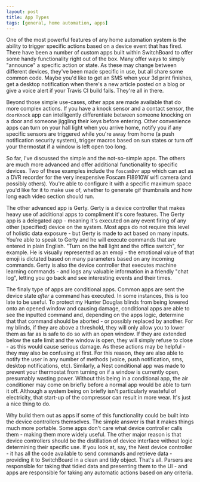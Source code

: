 ```yaml
---
layout: post
title: App Types
tags: [general, home automation, apps]
---
```


One of the most powerful features of any home automation system is the ability to trigger specific actions based on a device event that has fired.  There have been a number of custom apps built within SwitchBoard to offer some handy functionality right out of the box.  Many offer ways to simply "announce" a specific action or state.  As these may change between different devices, they've been made specific in use, but all share some common code.  Maybe you'd like to get an SMS when your 3d print finishes, get a desktop notification when there's a new article posted on a blog or give a voice alert if your Travis CI build fails.  They're all in there.

Beyond those simple use-cases, other apps are made available that do more complex actions.  If you have a knock sensor and a contact sensor, the `doorKnock` app can intelligently differentiate between someone knocking on a door and someone jiggling their keys before entering.  Other convenience apps can turn on your hall light when you arrive home, notify you if any specific sensors are triggered while you're away from home (a push notification security system), trigger macros based on sun states or turn off your thermostat if a window is left open too long.

So far, I've discussed the simple and the not-so-simple apps.  The others are much more advanced and offer additional functionality to specific devices.  Two of these examples include the `foscamDvr` app which can act as a DVR recorder for the very inexpensive Foscam FI8910W wifi camera (and possibly others).  You're able to configure it with a specific maximum space you'd like for it to make use of, whether to generate gif thumbnails and how long each video section should run.

The other advanced app is Gerty.  Gerty is a device controller that makes heavy use of additional apps to compliment it's core features.  The Gerty app is a delegated app - meaning it's executed on any event firing of any other (specified) device on the system.  Most apps do not require this level of holistic data exposure - but Gerty is made to act based on many inputs.  You're able to speak to Gerty and he will execute commands that are entered in plain English.  "Turn on the hall light and the office switch", for example.  He is visually represented as an emoji - the emotional value of that emoji is dictated based on many parameters based on any incoming commands.  Gerty is also the device controller that executes machine learning commands - and logs any valuable information in a friendly "chat log", letting you go back and see interesting events and their times.

The finaly type of apps are conditional apps.  Common apps are sent the device state *after* a command has executed.  In some instances, this is too late to be useful.  To protect my Hunter Douglas blinds from being lowered onto an opened window and causing damage, conditional apps are able to see the inputted command and, depending on the apps logic, determine that that command should be aborted - or possibly replaced by another.  For my blinds, if they are above a threshold, they will only allow you to lower them as far as is safe to do so with an open window.  If they are extended below the safe limit and the window is open, they will simply refuse to close - as this would cause serious damage.  As these actions may be helpful - they may also be confusing at first.  For this reason, they are also able to notify the user in any number of methods (voice, push notification, sms, desktop notifications, etc).  Similarly, a Nest conditional app was made to prevent your thermostat from turning on if a window is currently open, presumably wasting power.  Without this being in a conditional app, the air conditioner may come on briefly before a normal app would be able to turn it off.  Although a system being on briefly isn't particularly wasteful of electricity, that start-up of the compressor can result in more wear.  It's just a nice thing to do.

Why build them out as apps if some of this functionality could be built into the device controllers themselves.  The simple answer is that it makes things much more portable.  Some apps don't care what device controller calls them - making them more widely useful.  The other major reason is that device controllers should be the distillation of device interface without logic determining their specific use.  If you look at, say, the Nest device controller - it has all the code available to send commands and retrieve data - providing it to SwitchBoard in a clean and tidy object.  That's all.  Parsers are responsible for taking that tidied data and presenting them to the UI - and apps are responsible for taking any automatic actions based on any criteria.
